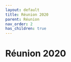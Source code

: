```yaml
---
layout: default
title: Réunion 2020
parent: Réunion
nav_order: 2
has_children: true
---
```


# Réunion 2020

